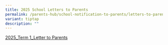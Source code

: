 ```yaml
---
title: 2025 School Letters to Parents
permalink: /parents-hub/school-notification-to-parents/letters-to-parents/
variant: tiptap
description: ""
---
```

<p><a href="/files/2025___Term_1_Letter_to_parents.pdf" rel="noopener nofollow" target="_blank">2025_Term 1_Letter to Parents</a>
</p>